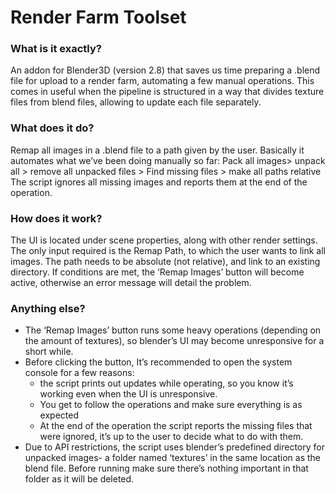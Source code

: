 # Render Farm Toolset

### What is it exactly?
An addon for Blender3D (version 2.8) that saves us time preparing a .blend file for upload to a render farm, automating a few manual operations.
This comes in useful when the pipeline is structured in a way that divides texture files from blend files, allowing to update each file separately.

### What does it do?
Remap all images in a .blend file to a path given by the user.
Basically it automates what we’ve been doing manually so far:
Pack all images> unpack all > remove all unpacked files > Find missing files > make all paths relative
The script ignores all missing images and reports them at the end of the operation.

### How does it work?
The UI is located under scene properties, along with other render settings.
The only input required is the Remap Path, to which the user wants to link all images.
The path needs to be absolute (not relative), and link to an existing directory.
If conditions are met, the ‘Remap Images’ button will become active, otherwise an error message will detail the problem.

### Anything else?
+ The ‘Remap Images’ button runs some heavy operations (depending on the amount of textures), so blender’s UI may become unresponsive for a short while.
+ Before clicking the button, It’s recommended  to open the system console for a few reasons:
    + the script prints out updates while operating, so you know it’s working even when the UI is unresponsive.
    + You get to follow the operations and make sure everything is as expected
    + At the end of the operation the script reports the missing files that were ignored, it’s up to the user to decide what to do with them.
+ Due to API restrictions, the script uses blender’s predefined directory for unpacked images- a folder named ‘textures’ in the same location as the blend file. Before running make sure there’s nothing important in that folder as it will be deleted.

